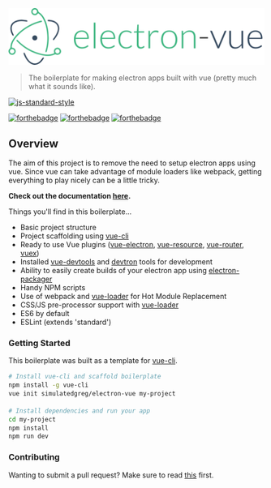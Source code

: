 [![](docs/logo.png)](https://simulatedgreg.gitbooks.io/electron-vue/content/index.html)

> The boilerplate for making electron apps built with vue (pretty much what it sounds like).

[![js-standard-style](https://cdn.rawgit.com/feross/standard/master/badge.svg)](https://github.com/feross/standard)

[![forthebadge](http://forthebadge.com/images/badges/built-with-love.svg)](http://forthebadge.com) [![forthebadge](http://forthebadge.com/images/badges/uses-js.svg)](http://forthebadge.com) [![forthebadge](http://forthebadge.com/images/badges/makes-people-smile.svg)](http://forthebadge.com)

## Overview
The aim of this project is to remove the need to setup electron apps using vue. Since vue can take advantage of module loaders like webpack, getting everything to play nicely can be a little tricky.

**Check out the documentation [here](https://simulatedgreg.gitbooks.io/electron-vue/content/index.html).**

Things you'll find in this boilerplate...
  * Basic project structure
  * Project scaffolding using [vue-cli](https://github.com/vuejs/vue-cli)
  * Ready to use Vue plugins ([vue-electron](https://github.com/SimulatedGREG/vue-electron),  [vue-resource](https://github.com/vuejs/vue-resource), [vue-router](https://github.com/vuejs/vue-router), [vuex](https://github.com/vuejs/vuex))
  * Installed [vue-devtools](https://github.com/vuejs/vue-devtools) and [devtron](https://github.com/electron/devtron) tools for development
  * Ability to easily create builds of your electron app using [electron-packager](https://github.com/electron-userland/electron-packager)
  * Handy NPM scripts
  * Use of webpack and [vue-loader](https://github.com/vuejs/vue-loader) for Hot Module Replacement
  * CSS/JS pre-processor support with [vue-loader](https://github.com/vuejs/vue-loader/)
  * ES6 by default
  * ESLint (extends 'standard')

### Getting Started
This boilerplate was built as a template for [vue-cli](https://github.com/vuejs/vue-cli).
```bash
# Install vue-cli and scaffold boilerplate
npm install -g vue-cli
vue init simulatedgreg/electron-vue my-project

# Install dependencies and run your app
cd my-project
npm install
npm run dev
```

### Contributing
Wanting to submit a pull request? Make sure to read [this](docs/contributing.md) first.
